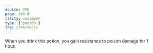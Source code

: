 ```yaml
---
source: DMG
page: 188.0
rarity: uncommon
type: ['potion']
tag: item/magic
---
```


When you drink this potion, you gain resistance to poison damage for 1 hour.


